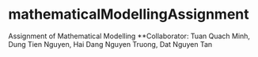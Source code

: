 # mathematicalModellingAssignment
Assignment of  Mathematical Modelling
**Collaborator: Tuan Quach Minh, Dung Tien Nguyen, Hai Dang Nguyen Truong, Dat Nguyen Tan
